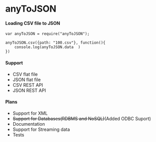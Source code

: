 # anyToJSON

#### Loading CSV file to JSON

```
var anyToJSON = require("anyToJSON");

anyToJSON.csv({path: "100.csv"}, function(){
    console.log(anyToJSON.data  )
})
```

#### Support
* CSV flat file
* JSON flat file
* CSV REST API
* JSON REST API


#### Plans
* Support for XML
* ~~Support for Databases(RDBMS and NoSQL)~~(Added ODBC Suport)
* Documentation
* Support for Streaming data
* Tests